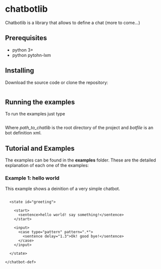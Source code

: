 # chatbotlib

Chatbotlib is a library that allows to define a chat (more to come...)

## Prerequisites 

* python 3+
* python pytohn-lxm


## Installing

Download the source code or clone the repository:

``` git clone htps://github.com/ 
```

## Running the examples

To run the examples just type 


``` path_to_chatlib>  python runbot.py -i botfile
```

Where *path_to_chatlib* is the root directory of the project and *botfile* is an bot definition xml.

## Tutorial and Examples

The examples can be found in the **examples** folder. These are the detailed explanation of each one of the examples:

### Example 1: hello world

This example shows a deinition of a very simple chatbot. 

```<chatbot-def start="greeting" bot-prompt="me: " user-prompt="you: ">

  <state id="greeting">

    <start>
      <sentence>hello world! say something!</sentence>
    </start>   
   
    <input>
      <case type="pattern" pattern=".*">
        <sentence delay="1.3">Ok! good bye!</sentence>
      </case>
    </input>

  </state>

</chatbot-def>
```

